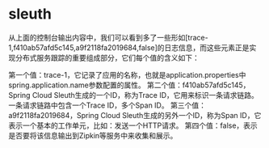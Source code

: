 # sleuth

从上面的控制台输出内容中，我们可以看到多了一些形如[trace-1,f410ab57afd5c145,a9f2118fa2019684,false]的日志信息，而这些元素正是实现分布式服务跟踪的重要组成部分，它们每个值的含义如下：

第一个值：trace-1，它记录了应用的名称，也就是application.properties中spring.application.name参数配置的属性。
第二个值：f410ab57afd5c145，Spring Cloud Sleuth生成的一个ID，称为Trace ID，它用来标识一条请求链路。一条请求链路中包含一个Trace ID，多个Span ID。
第三个值：a9f2118fa2019684，Spring Cloud Sleuth生成的另外一个ID，称为Span ID，它表示一个基本的工作单元，比如：发送一个HTTP请求。
第四个值：false，表示是否要将该信息输出到Zipkin等服务中来收集和展示。
